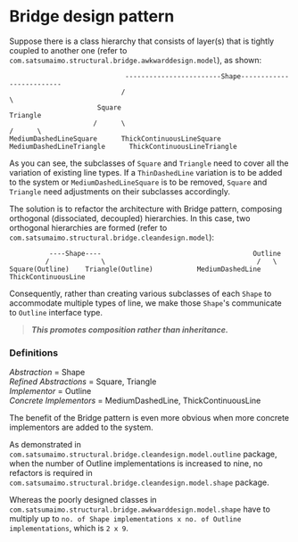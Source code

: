 # Bridge design pattern

Suppose there is a class hierarchy that consists of layer(s) that is tightly coupled to another one 
(refer to `com.satsumaimo.structural.bridge.awkwarddesign.model`), as shown:

```
                             ------------------------Shape-------------------------
                            /                                                      \
                      Square                                                       Triangle
                     /      \                                                      /      \
MediumDashedLineSquare      ThickContinuousLineSquare       MediumDashedLineTriangle      ThickContinuousLineTriangle
```
As you can see, the subclasses of `Square` and `Triangle` need to cover all the variation of existing line types.
If a `ThinDashedLine` variation is to be added to the system or
`MediumDashedLineSquare` is to be removed, `Square` and `Triangle` need adjustments on their subclasses accordingly.

The solution is to refactor the architecture with Bridge pattern,
composing orthogonal (dissociated, decoupled) hierarchies.
In this case, two orthogonal hierarchies are formed (refer to `com.satsumaimo.structural.bridge.cleandesign.model`):

```
          ----Shape----                                      Outline
         /             \                                      /   \
Square(Outline)    Triangle(Outline)           MediumDashedLine   ThickContinuousLine
```
Consequently, rather than creating various subclasses of each `Shape` to accommodate multiple types of line,
we make those `Shape`'s communicate to `Outline` interface type.
> ***This promotes composition rather than inheritance.***

### Definitions

*Abstraction* = Shape  
*Refined Abstractions* = Square, Triangle  
*Implementor* = Outline     
*Concrete Implementors* = MediumDashedLine, ThickContinuousLine 


The benefit of the Bridge pattern is even more obvious when more concrete implementors are added to the system.

As demonstrated in `com.satsumaimo.structural.bridge.cleandesign.model.outline` package, 
when the number of Outline 
implementations is increased to nine,
no refactors is required in `com.satsumaimo.structural.bridge.cleandesign.model.shape` package.

Whereas the poorly designed classes in `com.satsumaimo.structural.bridge.awkwarddesign.model.shape` have 
to multiply up to `no. of Shape implementations x no. of Outline implementations`, which is `2 x 9`.



